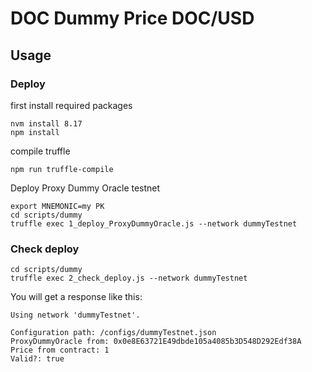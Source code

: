 # DOC Dummy Price DOC/USD

## Usage

### Deploy

first install required packages

```
nvm install 8.17
npm install
```

compile truffle

```
npm run truffle-compile
```


Deploy Proxy Dummy Oracle testnet

```
export MNEMONIC=my PK
cd scripts/dummy
truffle exec 1_deploy_ProxyDummyOracle.js --network dummyTestnet
```

### Check deploy

```
cd scripts/dummy
truffle exec 2_check_deploy.js --network dummyTestnet
```

You will get a response like this:

```
Using network 'dummyTestnet'.

Configuration path: /configs/dummyTestnet.json
ProxyDummyOracle from: 0x0e8E63721E49dbde105a4085b3D548D292Edf38A
Price from contract: 1
Valid?: true
```
